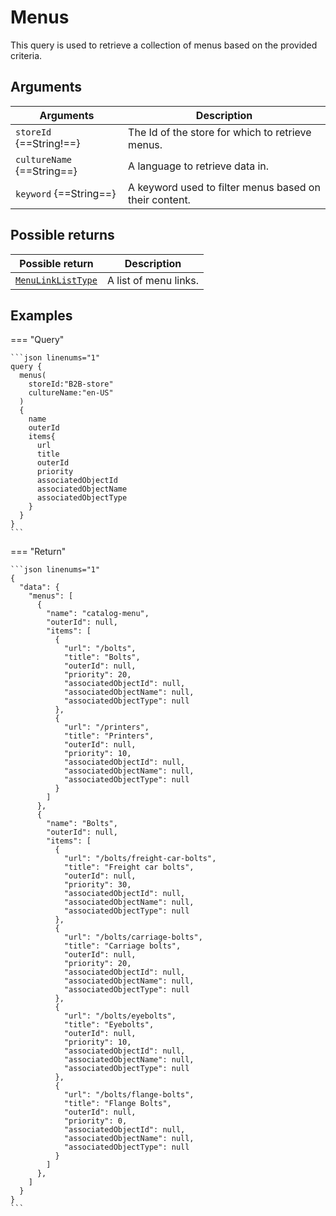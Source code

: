 # Menus

This query is used to retrieve a collection of menus based on the provided criteria. 

## Arguments

| Arguments                   | Description                                                                     |
|-----------------------------|---------------------------------------------------------------------------------|
| `storeId` {==String!==}     | The Id of the store for which to retrieve menus.                                |
| `cultureName` {==String==}  | A language to retrieve data in.                                                 |
| `keyword` {==String==}      | A keyword used to filter menus based on their content.                          |

## Possible returns

| Possible return                                          	| Description             	|
|---------------------------------------------------------	|--------------------------	|
| [`MenuLinkListType`](../Objects/MenuLinkListType.md)      |  A list of menu links.   	|


## Examples

=== "Query"

    ```json linenums="1"
    query {
      menus(
        storeId:"B2B-store"
        cultureName:"en-US"
      )
      {
        name
        outerId
        items{
          url
          title
          outerId
          priority
          associatedObjectId
          associatedObjectName
          associatedObjectType
        }
      }
    }
    ```

=== "Return"

    ```json linenums="1"
    {
      "data": {
        "menus": [
          {
            "name": "catalog-menu",
            "outerId": null,
            "items": [
              {
                "url": "/bolts",
                "title": "Bolts",
                "outerId": null,
                "priority": 20,
                "associatedObjectId": null,
                "associatedObjectName": null,
                "associatedObjectType": null
              },
              {
                "url": "/printers",
                "title": "Printers",
                "outerId": null,
                "priority": 10,
                "associatedObjectId": null,
                "associatedObjectName": null,
                "associatedObjectType": null
              }
            ]
          },
          {
            "name": "Bolts",
            "outerId": null,
            "items": [
              {
                "url": "/bolts/freight-car-bolts",
                "title": "Freight car bolts",
                "outerId": null,
                "priority": 30,
                "associatedObjectId": null,
                "associatedObjectName": null,
                "associatedObjectType": null
              },
              {
                "url": "/bolts/carriage-bolts",
                "title": "Carriage bolts",
                "outerId": null,
                "priority": 20,
                "associatedObjectId": null,
                "associatedObjectName": null,
                "associatedObjectType": null
              },
              {
                "url": "/bolts/eyebolts",
                "title": "Eyebolts",
                "outerId": null,
                "priority": 10,
                "associatedObjectId": null,
                "associatedObjectName": null,
                "associatedObjectType": null
              },
              {
                "url": "/bolts/flange-bolts",
                "title": "Flange Bolts",
                "outerId": null,
                "priority": 0,
                "associatedObjectId": null,
                "associatedObjectName": null,
                "associatedObjectType": null
              }
            ]
          },
        ]
      }
    }   
    ```
